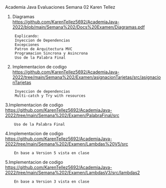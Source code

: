  Academia Java
Evaluaciones Semana 02
Karen Tellez

1. Diagramas         
https://github.com/KarenTellez5692/AcademiaJava-2022/blob/main/Semana%202/Docs%20Examen/Diagramas.pdf

        Explicando:
        Inyeccion de Dependencias
        Excepciones
        Patron de Arquitectura MVC
        Programacion Sincrona y Asincrona
        Uso de la Palabra Final 
        
        
        

2. Implementacion de codigo
https://github.com/KarenTellez5692/AcademiaJava-2022/tree/main/Semana%202/Examen/asignacionTarjetas/src/asignacionTarjetas

        Inyeccion de dependencias
        Multi-catch y Try with resources
        
        
3.Implementacion de codigo
https://github.com/KarenTellez5692/AcademiaJava-2022/tree/main/Semana%202/Examen/PalabraFinal/src

        Uso de la Palabra Final 
        
4.Implementacion de codigo
https://github.com/KarenTellez5692/AcademiaJava-2022/tree/main/Semana%202/Examen/Lambdas%20V5/src

        En base a Version 5 vista en clase  
  
 5.Implementacion de codigo
 https://github.com/KarenTellez5692/AcademiaJava-2022/tree/main/Semana%202/Examen/LambdasV3/src/lambdas2
        

        En base a Version 3 vista en clase 
        
        
        
      
        
        


